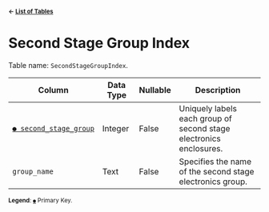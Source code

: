 <sup>**← [List of Tables](../README.md#metadatabase-schema)**</sup>

# Second Stage Group Index

Table name: `SecondStageGroupIndex`.

| Column                                                | Data Type | Nullable | Description                                                        |
| ----------------------------------------------------- | --------- | -------- | ------------------------------------------------------------------ |
| [`● second_stage_group`](second_stage_group_index.md) | Integer   | False    | Uniquely labels each group of second stage electronics enclosures. |
| `group_name`                                          | Text      | False    | Specifies the name of the second stage electronics group.          |

<sup>**Legend**: [`●`](second_stage_group_index.md) Primary Key.</sup>
